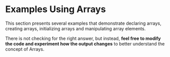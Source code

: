 # Examples Using Arrays

This section presents several examples that demonstrate declaring arrays, creating arrays,
initializing arrays and manipulating array elements.

There is not checking for the right answer, but instead, **feel free to modify the code and experiment how
the output changes** to better understand the concept of Arrays.